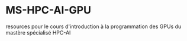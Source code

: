 # MS-HPC-AI-GPU
resources pour le cours d'introduction à la programmation des GPUs du mastère spécialisé HPC-AI
